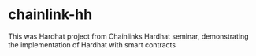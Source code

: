 # chainlink-hh
This was Hardhat project from Chainlinks Hardhat seminar, demonstrating the implementation of Hardhat with smart contracts

